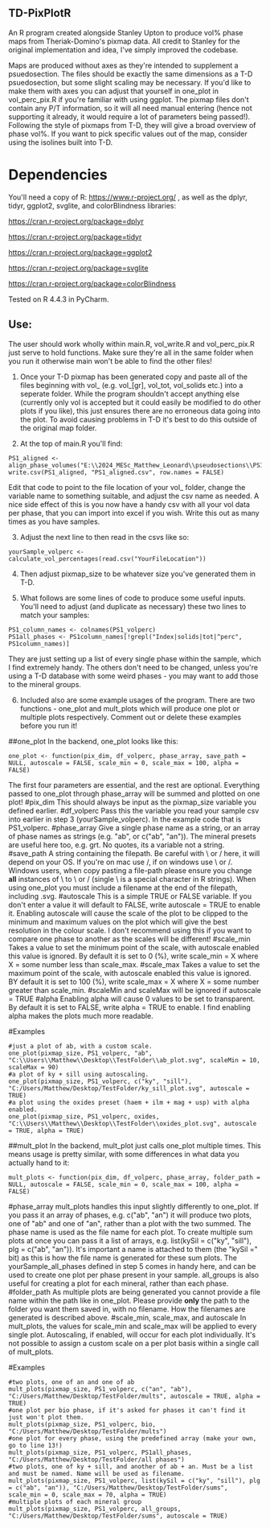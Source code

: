## TD-PixPlotR
An R program created alongside Stanley Upton to produce vol% phase maps from Theriak-Domino's pixmap data. All credit to Stanley for the original implementation and idea, I've simply improved the codebase.

Maps are produced without axes as they're intended to supplement a psuedosection. The files should be exactly the same dimensions as a T-D psuedosection, but some slight scaling may be necessary. If you'd like to make them with axes you can adjust that yourself in one_plot in vol_perc_pix.R if you're familiar with using ggplot. The pixmap files don't contain any P/T information, so it will all need manual entering (hence not supporting it already, it would require a lot of parameters being passed!).
Following the style of pixmaps from T-D, they will give a broad overview of phase vol%. If you want to pick specific values out of the map, consider using the isolines built into T-D. 

# Dependencies
You'll need a copy of R: https://www.r-project.org/ , as well as the dplyr, tidyr, ggplot2, svglite, and colorBlindness libraries:

https://cran.r-project.org/package=dplyr

https://cran.r-project.org/package=tidyr

https://cran.r-project.org/package=ggplot2

https://cran.r-project.org/package=svglite

https://cran.r-project.org/package=colorBlindness

Tested on R 4.4.3 in PyCharm.

## Use:
The user should work wholly within main.R, vol_write.R and vol_perc_pix.R just serve to hold functions. Make sure they're all in the same folder when you run it otherwise main won't be able to find the other files!

1. Once your T-D pixmap has been generated copy and paste all of the files beginning with vol_ (e.g. vol_[gr], vol_tot, vol_solids etc.) into a seperate folder. While the program shouldn't accept anything else (currently only vol is accepted but it could easily be modified to do other plots if you like), this just ensures there are no erroneous data going into the plot. To avoid causing problems in T-D it's best to do this outside of the original map folder.
  
2. At the top of main.R you'll find:

```
PS1_aligned <- align_phase_volumes("E:\\2024_MESc_Matthew_Leonard\\pseudosections\\PS1\\_DomMap100\\vol")
write.csv(PS1_aligned, "PS1_aligned.csv", row.names = FALSE)
```
Edit that code to point to the file location of your vol_ folder, change the variable name to something suitable, and adjust the csv name as needed. A nice side effect of this is you now have a handy csv with all your vol data per phase, that you can import into excel if you wish. Write this out as many times as you have samples.

3. Adjust the next line to then read in the csvs like so:

```
yourSample_volperc <- calculate_vol_percentages(read.csv("YourFileLocation"))
```

4. Then adjust pixmap_size to be whatever size you've generated them in T-D.
  
5. What follows are some lines of code to produce some useful inputs. You'll need to adjust (and duplicate as necessary) these two lines to match your samples:

```
PS1_column_names <- colnames(PS1_volperc)
PS1all_phases <- PS1column_names[!grepl("Index|solids|tot|^perc", PS1column_names)]
```

They are just setting up a list of every single phase within the sample, which I find extremely handy. The others don't need to be changed, unless you're using a T-D database with some weird phases - you may want to add those to the mineral groups.

6. Included also are some example usages of the program. There are two functions - one_plot and mult_plots which will produce one plot or multiple plots respectively. Comment out or delete these examples before you run it!

##one_plot
In the backend, one_plot looks like this:
```
one_plot <- function(pix_dim, df_volperc, phase_array, save_path = NULL, autoscale = FALSE, scale_min = 0, scale_max = 100, alpha = FALSE)
```
The first four parameters are essential, and the rest are optional. Everything passed to one_plot through phase_array will be summed and plotted on one plot! 
#pix_dim
This should always be input as the pixmap_size variable you defined earlier.
#df_volperc
Pass this the variable you read your sample csv into earlier in step 3 (yourSample_volperc). In the example code that is PS1_volperc.
#phase_array
Give a single phase name as a string, or an array of phase names as strings (e.g. "ab", or c("ab", "an")). The mineral presets are useful here too, e.g. grt. No quotes, its a variable not a string.
#save_path
A string containing the filepath. Be careful with \\ or / here, it will depend on your OS. If you're on mac use /, if on windows use \\ or /. Windows users, when copy pasting a file-path please ensure you change **all** instances of \ to \\ or / (single \ is a special character in R strings). When using one_plot you must include a filename at the end of the filepath, including .svg.
#autoscale
This is a simple TRUE or FALSE variable. If you don't enter a value it will default to FALSE, write autoscale = TRUE to enable it. Enabling autoscale will cause the scale of the plot to be clipped to the minimum and maximum values on the plot which will give the best resolution in the colour scale. I don't recommend using this if you want to compare one phase to another as the scales will be different!
#scale_min
Takes a value to set the minimum point of the scale, with autoscale enabled this value is ignored. By default it is set to 0 (%), write scale_min = X where X = some number less than scale_max.
#scale_max
Takes a value to set the maximum point of the scale, with autoscale enabled this value is ignored. BY default it is set to 100 (%), write scale_max = X where X = some number greater than scale_min.
#scaleMin and scaleMax will be ignored if autoscale = TRUE
#alpha
Enabling alpha will cause 0 values to be set to transparent. By default it is set to FALSE, write alpha = TRUE to enable. I find enabling alpha makes the plots much more readable.

#Examples
```
#just a plot of ab, with a custom scale.
one_plot(pixmap_size, PS1_volperc, "ab", "C:\\Users\\Matthew\\Desktop\\TestFolder\\ab_plot.svg", scaleMin = 10, scaleMax = 90)
#a plot of ky + sill using autoscaling.
one_plot(pixmap_size, PS1_volperc, c("ky", "sill"), "C:/Users/Matthew/Desktop/TestFolder/ky_sill_plot.svg", autoscale = TRUE)
#a plot using the oxides preset (haem + ilm + mag + usp) with alpha enabled.
one_plot(pixmap_size, PS1_volperc, oxides, "C:\\Users\\Matthew\\Desktop\\TestFolder\\oxides_plot.svg", autoscale = TRUE, alpha = TRUE)
```

##mult_plot
In the backend, mult_plot just calls one_plot multiple times. This means usage is pretty similar, with some differences in what data you actually hand to it:
```
mult_plots <- function(pix_dim, df_volperc, phase_array, folder_path = NULL, autoscale = FALSE, scale_min = 0, scale_max = 100, alpha = FALSE)
```
#phase_array
mult_plots handles this input slightly differently to one_plot. If you pass it an array of phases, e.g. c("ab", "an") it will produce two plots, one of "ab" and one of "an", rather than a plot with the two summed. The phase name is used as the file name for each plot. To create multiple sum plots at once you can pass it a list of arrays, e.g. list(kySil = c("ky", "sill"), plg = c("ab", "an")). It's important a name is attached to them (the "kySil =" bit) as this is how the file name is generated for these sum plots. The yourSample_all_phases defined in step 5 comes in handy here, and can be used to create one plot per phase present in your sample. all_groups is also useful for creating a plot for each mineral, rather than each phase.
#folder_path
As multiple plots are being generated you cannot provide a file name within the path like in one_plot. Please provide **only** the path to the folder you want them saved in, with no filename. How the filenames are generated is described above.
#scale_min, scale_max, and autoscale
In mult_plots, the values for scale_min and scale_max will be applied to every single plot. Autoscaling, if enabled, will occur for each plot individually. It's not possible to assign a custom scale on a per plot basis within a single call of mult_plots.

#Examples
```
#two plots, one of an and one of ab
mult_plots(pixmap_size, PS1_volperc, c("an", "ab"), "C:/Users/Matthew/Desktop/TestFolder/mults", autoscale = TRUE, alpha = TRUE)
#one plot per bio phase, if it's asked for phases it can't find it just won't plot them.
mult_plots(pixmap_size, PS1_volperc, bio, "C:/Users/Matthew/Desktop/TestFolder/mults")
#one plot for every phase, using the predefined array (make your own, go to line 13!)
mult_plots(pixmap_size, PS1_volperc, PS1all_phases, "C:/Users/Matthew/Desktop/TestFolder/all phases")
#two plots, one of ky + sill, and another of ab + an. Must be a list and must be named. Name will be used as filename.
mult_plots(pixmap_size, PS1_volperc, list(kySil = c("ky", "sill"), plg = c("ab", "an")), "C:/Users/Matthew/Desktop/TestFolder/sums", scale_min = 0, scale_max = 70, alpha = TRUE)
#multiple plots of each mineral group
mult_plots(pixmap_size, PS1_volperc, all_groups, "C:/Users/Matthew/Desktop/TestFolder/sums", autoscale = TRUE)
```

